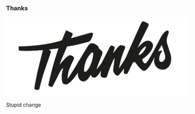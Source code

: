 ### Thanks
<p align="center">
  <img src="https://github.com/yohanmr/RobocompComponents/blob/master/gaussian%20obstacle%20avoider/thanks.png?raw=true" alt="Thanks"/>
</p>
Stupid change
